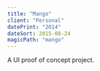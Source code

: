 ```yaml
---
title: "Mango"
client: "Personal"
datePrint: "2014"
dateSort: 2015-08-24
magicPath: "mango"
---
```


A UI proof of concept project.
